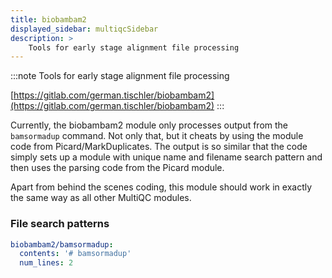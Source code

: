 ```yaml
---
title: biobambam2
displayed_sidebar: multiqcSidebar
description: >
    Tools for early stage alignment file processing
---
```


<!--
~~~~~ DO NOT EDIT ~~~~~
This file is autogenerated from the MultiQC module python docstring.
Do not edit the markdown, it will be overwritten.

File path for the source of this content: multiqc/modules/biobambam2/biobambam2.py
~~~~~~~~~~~~~~~~~~~~~~~
-->

:::note
Tools for early stage alignment file processing

[https://gitlab.com/german.tischler/biobambam2](https://gitlab.com/german.tischler/biobambam2)
:::

Currently, the biobambam2 module only processes output from the `bamsormadup` command.
Not only that, but it cheats by using the module code from Picard/MarkDuplicates.
The output is so similar that the code simply sets up a module with unique name and
filename search pattern and then uses the parsing code from the Picard module.

Apart from behind the scenes coding, this module should work in exactly the same way
as all other MultiQC modules.

### File search patterns

```yaml
biobambam2/bamsormadup:
  contents: '# bamsormadup'
  num_lines: 2
```
    